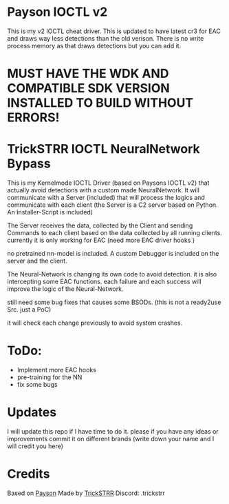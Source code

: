 # Payson IOCTL v2

This is my v2 IOCTL cheat driver. This is updated to have latest cr3 for EAC and draws way less detections than the old verison.
There is no write process memory as that draws detections but you can add it.

# MUST HAVE THE WDK AND COMPATIBLE SDK VERSION INSTALLED TO BUILD WITHOUT ERRORS!

# TrickSTRR IOCTL NeuralNetwork Bypass

This is my Kernelmode IOCTL Driver (based on Paysons IOCTL v2) that actually avoid detections with a custom made NeuralNetwork. 
It will communicate with a Server (included) that will process the logics and communicate with each client (the Server is a C2 server based on Python. An Installer-Script is included)

The Server receives the data, collected by the Client and sending Commands to each client based on the data collected by all running clients. 
currently it is only working for EAC (need more EAC driver hooks )

no pretrained nn-model is included.
A custom Debugger is included on the server and the client.

The Neural-Network is changing its own code to avoid detection. it is also intercepting some EAC functions. 
each failure and each success will improve the logic of the Neural-Network. 

still need some bug fixes that causes some BSODs. (this is not a ready2use Src. just a PoC)

it will check each change previously to avoid system crashes. 


# ToDo:

- Implement more EAC hooks
- pre-training for the NN
- fix some bugs


# Updates

I will update this repo if I have time to do it. please if you have any ideas or improvements commit it on different brands (write down your name and I will credit you here)



# Credits

Based on [Payson](https://github.com/paysonism)
Made by [TrickSTRR](https://github.com/trickstrr)
Discord: .trickstrr
